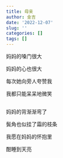 ```yaml
---
title: 母亲
author: 金吉
date: '2022-12-07'
slug: ''
categories: []
tags: []
---
```



妈妈的嗓门很大

妈妈的心也很大

每次她向旁人夸赞我

我都只能呆呆地微笑

##

妈妈的背渐渐弯了

鬓角也似挂了霜的枝条

我愿在妈妈的怀抱里

酣睡到天亮















